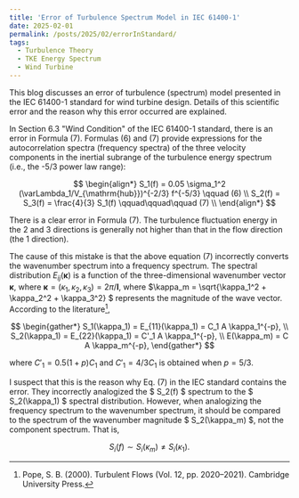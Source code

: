 ```yaml
---
title: 'Error of Turbulence Spectrum Model in IEC 61400-1'
date: 2025-02-01
permalink: /posts/2025/02/errorInStandard/
tags:
  - Turbulence Theory
  - TKE Energy Spectrum
  - Wind Turbine
---
```


This blog discusses an error of turbulence (spectrum) model presented in the IEC 61400-1 standard for wind turbine design. Details of this scientific error and the reason why this error occurred are explained.


In Section 6.3 "Wind Condition" of the IEC 61400-1 standard, there is an error in Formula (7). Formulas (6) and (7) provide expressions for the autocorrelation spectra (frequency spectra) of the three velocity components in the inertial subrange of the turbulence energy spectrum (i.e., the -5/3 power law range):

$$
\begin{align*}
    S_1(f) = 0.05 \sigma_1^2 (\varLambda_1/V_{\mathrm{hub}})^{-2/3} f^{-5/3}
    \qquad (6)  \\
    S_2(f) = S_3(f) = \frac{4}{3} S_1(f)
    \qquad\qquad\qquad (7)  \\
\end{align*}
$$

There is a clear error in Formula (7). The turbulence fluctuation energy in the 2 and 3 directions is generally not higher than that in the flow direction (the 1 direction).

The cause of this mistake is that the above equation (7) incorrectly converts the wavenumber spectrum into a frequency spectrum. The spectral distribution $E_{ij}(\bm{\kappa})$ is a function of the three-dimensional wavenumber vector $\bm{\kappa}$, where $\bm{\kappa} = (\kappa_1, \kappa_2, \kappa_3) = 2\pi/\bm{l}$, where $\kappa_m = \sqrt{\kappa_1^2 + \kappa_2^2 + \kappa_3^2} $ represents the magnitude of the wave vector. According to the literature[^1],

$$
\begin{gather*}
    S_1(\kappa_1) = E_{11}(\kappa_1) = C_1 A \kappa_1^{-p},  \\
    S_2(\kappa_1) = E_{22}(\kappa_1) = C'_1 A \kappa_1^{-p},  \\
    E(\kappa_m) = C A \kappa_m^{-p},
\end{gather*}
$$

where $C'_1 = 0.5(1 + p)C_1$ and $C'_1 = 4/3C_1$ is obtained when $p = 5/3$.

I suspect that this is the reason why Eq. (7) in the IEC standard contains the error. They incorrectly analogized the $ S_2(f) $ spectrum to the $ S_2(\kappa_1) $ spectral distribution. However, when analogizing the frequency spectrum to the wavenumber spectrum, it should be compared to the spectrum of the wavenumber magnitude $ S_2(\kappa_m) $, not the component spectrum. That is,

$$
\begin{equation*}
    S_i(f) \sim S_i(\kappa_m) \neq S_i(\kappa_1).
\end{equation*}
$$


[^1]: Pope, S. B. (2000). Turbulent Flows (Vol. 12, pp. 2020–2021). Cambridge University Press.
